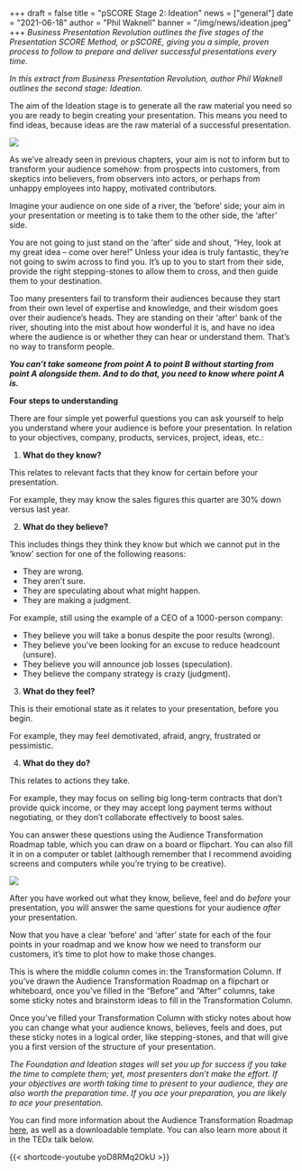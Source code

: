 +++
draft = false
title = "pSCORE Stage 2: Ideation"
news = ["general"]
date = "2021-06-18"
author = "Phil Waknell"
banner = "/img/news/ideation.jpeg"
+++
*Business Presentation Revolution outlines the five stages of the Presentation SCORE Method, or pSCORE, giving you a simple, proven process to follow to prepare and deliver successful presentations every time.*

*In this extract from Business Presentation Revolution, author Phil Waknell outlines the second stage: Ideation.*

The aim of the Ideation stage is to generate all the raw material you need so you are ready to begin creating your presentation. This means you need to find ideas, because ideas are the raw material of a successful presentation.

![](/img/news/ideation.jpeg)

As we’ve already seen in previous chapters, your aim is not to inform but to transform your audience somehow: from prospects into customers, from skeptics into believers, from observers into actors, or perhaps from unhappy employees into happy, motivated contributors.

Imagine your audience on one side of a river, the ‘before’ side; your aim in your presentation or meeting is to take them to the other side, the ‘after’ side.

You are not going to just stand on the ‘after’ side and shout, “Hey, look at my great idea – come over here!” Unless your idea is truly fantastic, they’re not going to swim across to find you. It’s up to you to start from their side, provide the right stepping-stones to allow them to cross, and then guide them to your destination.

Too many presenters fail to transform their audiences because they start from their own level of expertise and knowledge, and their wisdom goes over their audience’s heads. They are standing on their ‘after’ bank of the river, shouting into the mist about how wonderful it is, and have no idea where the audience is or whether they can hear or understand them. That’s no way to transform people.

***You can’t take someone from point A to point B without starting from point A alongside them. And to do that, you need to know where point A is.***

**Four steps to understanding**

There are four simple yet powerful questions you can ask yourself to help you understand where your audience is before your presentation. In relation to your objectives, company, products, services, project, ideas, etc.:

1. **What do they know?**

This relates to relevant facts that they know for certain before your presentation.

For example, they may know the sales figures this quarter are 30% down versus last year.

2. **What do they believe?**

This includes things they think they know but which we cannot put in the ‘know’ section for one of the following reasons:

* They are wrong.
* They aren’t sure.
* They are speculating about what might happen.
* They are making a judgment.

For example, still using the example of a CEO of a 1000-person company:

* They believe you will take a bonus despite the poor results (wrong).
* They believe you’ve been looking for an excuse to reduce headcount (unsure).
* They believe you will announce job losses (speculation).
* They believe the company strategy is crazy (judgment).



3. **What do they feel?**

This is their emotional state as it relates to your presentation, before you begin.

For example, they may feel demotivated, afraid, angry, frustrated or pessimistic.

4. **What do they do?**

This relates to actions they take.

For example, they may focus on selling big long-term contracts that don’t provide quick income, or they may accept long payment terms without negotiating, or they don’t collaborate effectively to boost sales.

You can answer these questions using the Audience Transformation Roadmap table, which you can draw on a board or flipchart. You can also fill it in on a computer or tablet (although remember that I recommend avoiding screens and computers while you’re trying to be creative).

![](/img/news/atr.jpeg)

After you have worked out what they know, believe, feel and do *before* your presentation, you will answer the same questions for your audience *after* your presentation.

Now that you have a clear ‘before’ and ‘after’ state for each of the four points in your roadmap and we know how we need to transform our customers, it’s time to plot how to make those changes.

This is where the middle column comes in: the Transformation Column. If you’ve drawn the Audience Transformation Roadmap on a flipchart or whiteboard, once you’ve filled in the “Before” and “After” columns, take some sticky notes and brainstorm ideas to fill in the Transformation Column.

Once you’ve filled your Transformation Column with sticky notes about how you can change what your audience knows, believes, feels and does, put these sticky notes in a logical order, like stepping-stones, and that will give you a first version of the structure of your presentation.

*The Foundation and Ideation stages will set you up for success if you take the time to complete them; yet, most presenters don’t make the effort. If your objectives are worth taking time to present to your audience, they are also worth the preparation time. If you ace your preparation, you are likely to ace your presentation.*

You can find more information about the Audience Transformation Roadmap [here](https://www.ideasonstage.com/communication-consulting/audience-transformation-roadmap/), as well as a downloadable template. You can also learn more about it in the TEDx talk below.

{{< shortcode-youtube yoD8RMq2OkU >}}